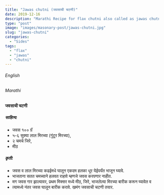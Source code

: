 ```yaml
---
title: "Jawas chutni (जवसाची चटणी)"
date: 2019-12-16
description: "Marathi Recipe for flax chutni also called as jawas chutni"
type: "post"
image: "images/masonary-post/jawas-chutni.jpg"
slug: "jawas-chutni"
categories: 
  - "Sides"
tags:
  - "flax"
  - "jawas"
  - "chutni"
---
```


###### English








###### Marathi




#### जवसाची चटणी 



##### साहित्य: 


- जवस १०० ग्रॅ 
- ५-६ सुक्या लाल मिरच्या (गुंटूर मिरच्या),
- २ चमचे जिरे,
- मीठ 



##### कृती:


- जवस व लाल मिरच्या कढईमधे घालून एकदम हलका धूर येईपर्यंत भाजून घ्यावे. 
- भाजताना सतत चमच्याने हलवत राहावे म्हणजे जवस करपणार नाहीत. 
- मग जवस गार झाल्यावर, प्रथम मिक्सर मध्ये मीठ, जिरे, भाजलेल्या मिरच्या बारीक करून घ्यावेत व 
- त्यामध्ये नंतर जवस घालून बारीक करावे. खमंग जवसाची चटणी तयार.
